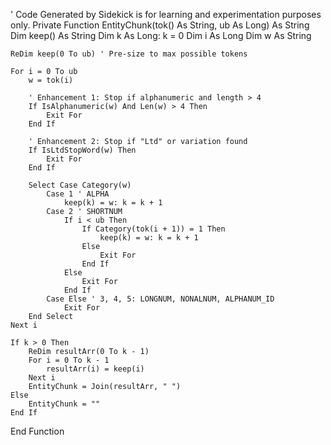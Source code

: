 ' Code Generated by Sidekick is for learning and experimentation purposes only.
Private Function EntityChunk(tok() As String, ub As Long) As String
    Dim keep() As String
    Dim k As Long: k = 0
    Dim i As Long
    Dim w As String

    ReDim keep(0 To ub) ' Pre-size to max possible tokens

    For i = 0 To ub
        w = tok(i)
        
        ' Enhancement 1: Stop if alphanumeric and length > 4
        If IsAlphanumeric(w) And Len(w) > 4 Then
            Exit For
        End If
        
        ' Enhancement 2: Stop if "Ltd" or variation found
        If IsLtdStopWord(w) Then
            Exit For
        End If
        
        Select Case Category(w)
            Case 1 ' ALPHA
                keep(k) = w: k = k + 1
            Case 2 ' SHORTNUM
                If i < ub Then
                    If Category(tok(i + 1)) = 1 Then
                        keep(k) = w: k = k + 1
                    Else
                        Exit For
                    End If
                Else
                    Exit For
                End If
            Case Else ' 3, 4, 5: LONGNUM, NONALNUM, ALPHANUM_ID
                Exit For
        End Select
    Next i

    If k > 0 Then
        ReDim resultArr(0 To k - 1)
        For i = 0 To k - 1
            resultArr(i) = keep(i)
        Next i
        EntityChunk = Join(resultArr, " ")
    Else
        EntityChunk = ""
    End If
End Function
